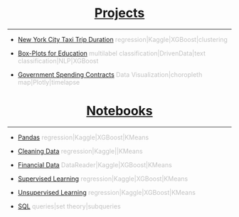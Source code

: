 <a name="Home"></A>
	
<h1 align="center"><a href="projects.html">Projects</a></h1>	
<hr>

* [New York City Taxi Trip Duration](nyctaxi.md)<span style="color:#C2C2C2">&nbsp;regression|Kaggle|XGBoost|clustering</span>

* [Box-Plots for Education](boxplots.md)<span style="color:#C2C2C2">&nbsp;multilabel classification|DrivenData|text classification|NLP|XGBoost</span>

* [Government Spending Contracts](gov.md)<span style="color:#C2C2C2">&nbsp;Data Visualization|choropleth map|Plotly|timelapse</span>

<h1 align="center"><a href="notebooks.html">Notebooks</a></h1>	
<hr>

* [Pandas](pandas.html#bottom)<span style="color:#C2C2C2">&nbsp;regression|Kaggle|XGBoost|KMeans</span>

* [Cleaning Data](cleaning_data.html#bottom)<span style="color:#C2C2C2">&nbsp;regression|Kaggle||KMeans</span>

* [Financial Data](financial.html#bottom)<span style="color:#C2C2C2">&nbsp;DataReader|Kaggle|XGBoost|KMeans</span>

* [Supervised Learning](supervised_learning.html#bottom)<span style="color:#C2C2C2">&nbsp;regression|Kaggle|XGBoost|KMeans</span>

* [Unsupervised Learning](unsupervised_learning.html#bottom)<span style="color:#C2C2C2">&nbsp;regression|Kaggle|XGBoost|KMeans</span>

* [SQL](SQL.md)<span style="color:#C2C2C2">&nbsp;queries|set theory|subqueries</span>
